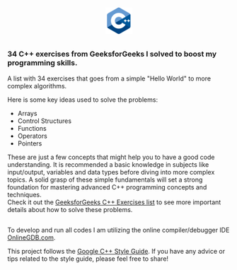 <h1 align="center">
  <p>
    <img src="https://github.com/devicons/devicon/blob/v2.16.0/icons/cplusplus/cplusplus-original.svg" height="60" width="60"
  </p>
</h1>

### 34 C++ exercises from GeeksforGeeks I solved to boost my programming skills.

A list with 34 exercises that goes from a simple "Hello World" to more complex algorithms.

Here is some key ideas used to solve the problems:
  * Arrays
  * Control Structures
  * Functions
  * Operators
  * Pointers

These are just a few concepts that might help you to have a good code understanding. It is recommended a basic knowledge in subjects like input/output, variables and data types before diving into more complex topics. A solid grasp of these simple fundamentals will set a strong foundation for mastering advanced C++ programming concepts and techniques. <br />
Check it out the [GeeksforGeeks C++ Exercises list](https://www.geeksforgeeks.org/cpp-exercises/) to see more important details about how to solve these problems.

##
To develop and run all codes I am utilizing the online compiler/debugger IDE [OnlineGDB.com](https://www.onlinegdb.com/online_c++_compiler).

This project follows the [Google C++ Style Guide](https://google.github.io/styleguide/cppguide.html). If you have any advice or tips related to the style guide, please feel free to share!
